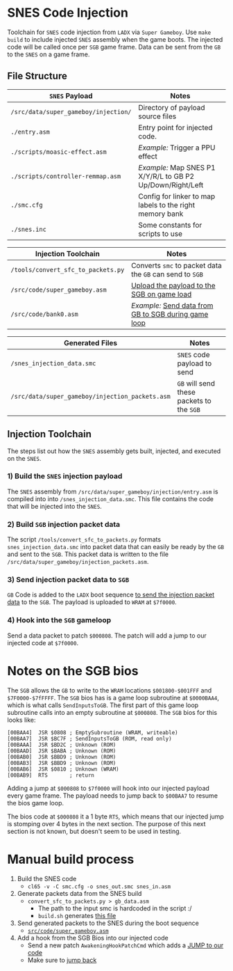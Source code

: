 # SNES Code Injection

Toolchain for `SNES` code injection from `LADX` via `Super Gameboy`.  Use `make build` to include injected `SNES` assembly when the game boots.  The injected code will be called once per `SGB` game frame.  Data can be sent from the `GB` to the `SNES` on a game frame.

## File Structure

| `SNES` Payload | Notes |
| ---- | ---- |
| `/src/data/super_gameboy/injection/` | Directory of payload source files |
| `./entry.asm` | Entry point for injected code. |
| `./scripts/moasic-effect.asm` | *Example:* Trigger a PPU effect |
| `./scripts/controller-remmap.asm` | *Example:* Map SNES P1 X/Y/R/L to GB P2 Up/Down/Right/Left |
| `./smc.cfg` | Config for linker to map labels to the right memory bank |
| `./snes.inc` | Some constants for scripts to use |

| Injection Toolchain | Notes |
| ---- | ---- |
| `/tools/convert_sfc_to_packets.py` | Converts `smc` to packet data the `GB` can send to `SGB` |
| `/src/code/super_gameboy.asm` | [Upload the payload to the SGB on game load](https://github.com/cphartman/super-awakening/blob/f63f1c053b0411459c79dcac2076e0bdb2083555/src/code/super_gameboy.asm#L81-L89) |
| `/src/code/bank0.asm` | *Example:* [Send data from GB to SGB  during game loop](https://github.com/cphartman/super-awakening/blob/f63f1c053b0411459c79dcac2076e0bdb2083555/src/code/super_gameboy.asm#L81-L89) |

| Generated Files | Notes |
| ---- | ---- |
| `/snes_injection_data.smc` | `SNES` code payload to send |
| `/src/data/super_gameboy/injection_packets.asm` | `GB` will send these packets to the `SGB` |

## Injection Toolchain

The steps list out how the `SNES` assembly gets built, injected, and executed on the `SNES`.

### 1) Build the `SNES` injection payload
The `SNES` assembly from `/src/data/super_gameboy/injection/entry.asm` is compiled into into `/snes_injection_data.smc`.  This file contains the code that will be injected into the `SNES`.

### 2) Build `SGB` injection packet data
The script `/tools/convert_sfc_to_packets.py` formats `snes_injection_data.smc` into packet data that can easily be ready by the `GB` and sent to the `SGB`.  This packet data is written to the file `/src/data/super_gameboy/injection_packets.asm`.

### 3) Send injection packet data to `SGB`
`GB` Code is added to the `LADX` boot sequence [to send the injection packet data](https://github.com/cphartman/super-awakening/blob/f63f1c053b0411459c79dcac2076e0bdb2083555/src/code/super_gameboy.asm#L81-L89) to the `SGB`.  The payload is uploaded to `WRAM` at `$7f0000`.

### 4) Hook into the `SGB` gameloop 
Send a data packet to patch `$000808`.  The patch will add a jump to our injected code at `$7f0000`.



# Notes on the SGB bios
The `SGB` allows the `GB` to write to the `WRAM` locations `$001800-$001FFF` and `$7F0000-$7fFFFF`. The `SGB` bios has is a game loop subroutine at `$0000BAA4`, which is what calls `SendInputsToGB`.  The first part of this game loop subroutine calls into an empty subroutine at `$000808`.  The `SGB` bios for this looks like:
```
[00BAA4]  JSR $0808 ; EmptySubroutine (WRAM, writeable)
[00BAA7]  JSR $BC7F ; SendInputsToGB (ROM, read only)
[00BAAA]  JSR $BD2C ; Unknown (ROM)
[00BAAD]  JSR $BABA ; Unknown (ROM)
[00BAB0]  JSR $BBD9 ; Unknown (ROM)
[00BAB3]  JSR $BBD9 ; Unknown (ROM)
[00BAB6]  JSR $0810 ; Unknown (WRAM)
[00BAB9]  RTS       ; return
```  

Adding a jump at `$000808` to `$7f0000` will hook into our injected payload every game frame.  The payload needs to jump back to `$00BAA7` to resume the bios game loop.

The bios code at `$000808` it a 1 byte `RTS`, which means that our injected jump is stomping over 4 bytes in the next section.  The purpose of this next section is not known, but doesn't seem to be used in testing.

# Manual build process

1) Build the SNES code
    * `cl65 -v -C smc.cfg -o snes_out.smc snes_in.asm`
1) Generate packets data from the SNES build
    * `convert_sfc_to_packets.py > gb_data.asm`
        * The path to the input smc is hardcoded in the script :/
        * `build.sh` generates [this file](https://github.com/cphartman/super-awakening/blob/sgb-injection/src/data/super_gameboy/injection_data.asm)
1) Send generated packets to the SNES during the boot sequence
    * [`src/code/super_gameboy.asm`](https://github.com/cphartman/super-awakening/blob/sgb-injection/src/code/super_gameboy.asm#L126-L149)
1) Add a hook from the SGB Bios into our injected code
    * Send a new patch `AwakeningHookPatchCmd` which adds a [JUMP to our code](https://github.com/cphartman/super-awakening/blob/sgb-injection/src/data/super_gameboy/commands.asm#L116-L117)
    * Make sure to [jump back](https://github.com/cphartman/super-awakening/blob/sgb-injection/src/data/super_gameboy/injection_data/injection_script.asm#L22)
